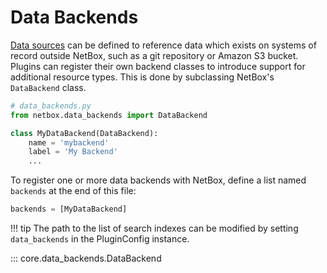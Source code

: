 # Data Backends

[Data sources](../../models/core/datasource.md) can be defined to reference data which exists on systems of record outside NetBox, such as a git repository or Amazon S3 bucket. Plugins can register their own backend classes to introduce support for additional resource types. This is done by subclassing NetBox's `DataBackend` class.

```python
# data_backends.py
from netbox.data_backends import DataBackend

class MyDataBackend(DataBackend):
    name = 'mybackend'
    label = 'My Backend'
    ...
```

To register one or more data backends with NetBox, define a list named `backends` at the end of this file:

```python
backends = [MyDataBackend]
```

!!! tip
    The path to the list of search indexes can be modified by setting `data_backends` in the PluginConfig instance.

::: core.data_backends.DataBackend

